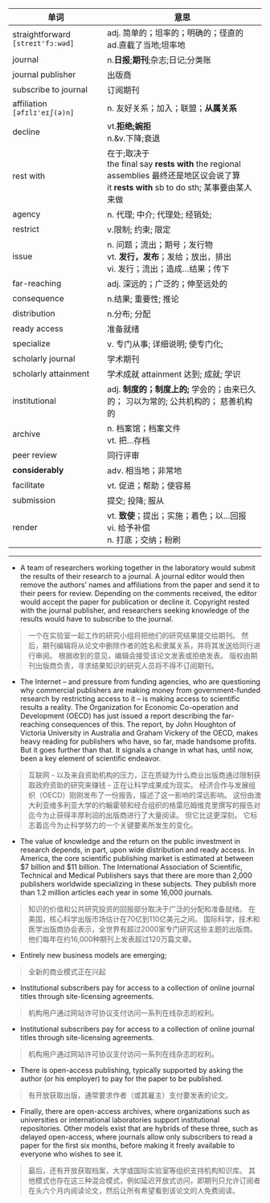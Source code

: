 单词 | 意思
---|---
straightforward ```[streɪt'fɔːwəd]```| adj. 简单的；坦率的；明确的；径直的<br/>ad.直截了当地;坦率地
journal| n.**日报**;**期刊**;杂志;日记;分类账
journal publisher | 出版商
subscribe to journal | 订阅期刊
affiliation ```[əfɪlɪ'eɪʃ(ə)n]``` | n. 友好关系；加入；联盟；**从属关系**
decline | vt.**拒绝;婉拒**<br/>n.&v.下降;衰退
rest with | 在于;取决于<br/>the final say **rests with** the regional assemblies 最终还是地区议会说了算 <br/>it **rests with** sb to do sth; 某事要由某人来做
agency | n. 代理; 中介; 代理处; 经销处;
restrict | v.限制; 约束; 限定
issue  | n. 问题；流出；期号；发行物 <br/>vt. **发行，发布**；发给；放出，排出<br/>vi. 发行；流出；造成…结果；传下
far-reaching | adj. 深远的；广泛的；伸至远处的
consequence | n.结果; 重要性; 推论
distribution | n.分布; 分配
ready access | 准备就绪
specialize| v. 专门从事; 详细说明; 使专门化;
scholarly journal | 学术期刊
scholarly attainment | 学术成就 attainment 达到; 成就; 学识
institutional | adj. **制度的；制度上的;** 学会的；由来已久的； 习以为常的; 公共机构的； 慈善机构的
archive | n. 档案馆；档案文件 <br/>vt. 把…存档
peer review | 同行评审
**considerably** | adv. 相当地；非常地
facilitate | vt. 促进；帮助；使容易
submission | 提交; 投降; 服从
render | vt. **致使**；提出；实施；着色；以…回报<br/>vi. 给予补偿<br/>n. 打底；交纳；粉刷
---
- A team of researchers working together in the laboratory would submit the results of their research to a journal. A journal editor would then remove the authors’ names and affiliations from the paper and send it to their peers for review. Depending on the comments received, the editor would accept the paper for publication or decline it. Copyright rested with the journal publisher, and researchers seeking knowledge of the results would have to subscribe to the journal.
> 一个在实验室一起工作的研究小组将把他们的研究结果提交给期刊。 然后，期刊编辑将从论文中删除作者的姓名和隶属关系，并将其发送给同行进行审阅。 根据收到的意见，编辑会接受该论文发表或拒绝发表。 版权由期刊出版商负责，寻求结果知识的研究人员将不得不订阅期刊。

- The Internet – and pressure from funding agencies, who are questioning why commercial publishers are making money from government-funded research by restricting access to it – is making access to scientific results a reality. The Organization for Economic Co-operation and Development (OECD) has just issued a report describing the far-reaching consequences of this. The report, by John Houghton of Victoria University in Australia and Graham Vickery of the OECD, makes heavy reading for publishers who have, so far, made handsome profits. But it goes further than that. It signals a change in what has, until now, been a key element of scientific endeavor.
> 互联网 - 以及来自资助机构的压力，正在质疑为什么商业出版商通过限制获取政府资助的研究来赚钱 - 正在让科学成果成为现实。 经济合作与发展组织（OECD）刚刚发布了一份报告，描述了这一影响的深远影响。 这份由澳大利亚维多利亚大学的约翰霍顿和经合组织的格雷厄姆维克里撰写的报告对迄今为止获得丰厚利润的出版商进行了大量阅读。 但它比这更深刻。 它标志着迄今为止科学努力的一个关键要素所发生的变化。
- The value of knowledge and the return on the public investment in research depends, in part, upon wide distribution and ready access. In America, the core scientific publishing market is estimated at between $7 billion and $11 billion. The International Association of Scientific, Technical and Medical Publishers says that there are more than 2,000 publishers worldwide specializing in these subjects. They publish more than 1.2 million articles each year in some 16,000 journals.
> 知识的价值和公共研究投资的回报部分取决于广泛的分配和准备就绪。 在美国，核心科学出版市场估计在70亿到110亿美元之间。 国际科学，技术和医学出版商协会表示，全世界有超过2000家专门研究这些主题的出版商。 他们每年在约16,000种期刊上发表超过120万篇文章。

- Entirely new business models are emerging;
> 全新的商业模式正在兴起

- Institutional subscribers pay for access to a collection of online journal titles through site-licensing agreements. 
> 机构用户通过网站许可协议支付访问一系列在线杂志的权利。

- Institutional subscribers pay for access to a collection of online journal titles through site-licensing agreements. 
> 机构用户通过网站许可协议支付访问一系列在线杂志的权利。

- There is open-access publishing, typically supported by asking the author (or his employer) to pay for the paper to be published. 
> 有开放获取出版，通常要求作者（或其雇主）支付要发表的论文。

- Finally, there are open-access archives, where organizations such as universities or international laboratories support institutional repositories. Other models exist that are hybrids of these three, such as delayed open-access, where journals allow only subscribers to read a paper for the first six months, before making it freely available to everyone who wishes to see it.
> 最后，还有开放获取档案，大学或国际实验室等组织支持机构知识库。 其他模式也存在这三种混合模式，例如延迟开放式访问，即期刊只允许订阅者在头六个月内阅读论文，然后让所有希望看到该论文的人免费阅读。
